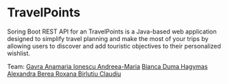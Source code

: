 # TravelPoints
Soring Boot REST API  for an TravelPoints is a Java-based web application designed to simplify travel planning and make the most of your trips by allowing users to discover and add touristic objectives to their personalized wishlist.

Team: 
<a href="https://github.com/GavraAnamaria"> Gavra Anamaria  </a>
<a href="https://github.com/AndreMaria46"> Ionescu Andreea-Maria</a>
<a href="https://github.com/dumabianca"> Bianca Duma </a>
<a href="https://github.com/alexandraH19"> Hagymas Alexandra </a>
<a href="https://github.com/roxanaberea"> Berea Roxana </a>
<a href="https://github.com/GavraAnamaria"> Birlutiu Claudiu </a>
